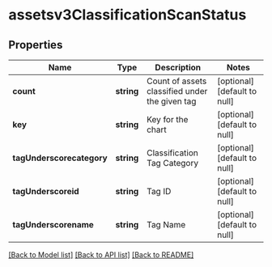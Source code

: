 # assetsv3ClassificationScanStatus

## Properties
Name | Type | Description | Notes
------------ | ------------- | ------------- | -------------
**count** | **string** | Count of assets classified under the given tag | [optional] [default to null]
**key** | **string** | Key for the chart | [optional] [default to null]
**tagUnderscorecategory** | **string** | Classification Tag Category | [optional] [default to null]
**tagUnderscoreid** | **string** | Tag ID | [optional] [default to null]
**tagUnderscorename** | **string** | Tag Name | [optional] [default to null]

[[Back to Model list]](../README.md#documentation-for-models) [[Back to API list]](../README.md#documentation-for-api-endpoints) [[Back to README]](../README.md)


